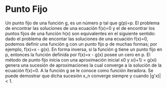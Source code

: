 # Punto Fijo
Un punto fijo de una función g, es un número p tal que g(p)=p. El problema de encontrar las soluciones de una ecuación f(x)=0 y el de encontrar los puntos fijos de una función h(x) son equivalentes en el siguiente sentido: dado el problema de encontar las soluciones de una ecuación f(x)=0, podemos definir una función g con un punto fijo p de muchas formas; por ejemplo, f(x)=x - g(x). En forma inversa, si la función g tiene un punto fijo en p, entonces la función definida por f(x)=x - g(x) posee un cero en p. El método de punto fijo inicia con una aproximación inicial x0 y x(i+1) = g(xi) genera una sucesión de aproximaciones la cual converge a la solución de la ecuación f(x)=0. A la función g se le conoce como función iteradora. Se puede demostrar que dicha sucesión x_n converge siempre y cuando  |g'x)| < 1. 
